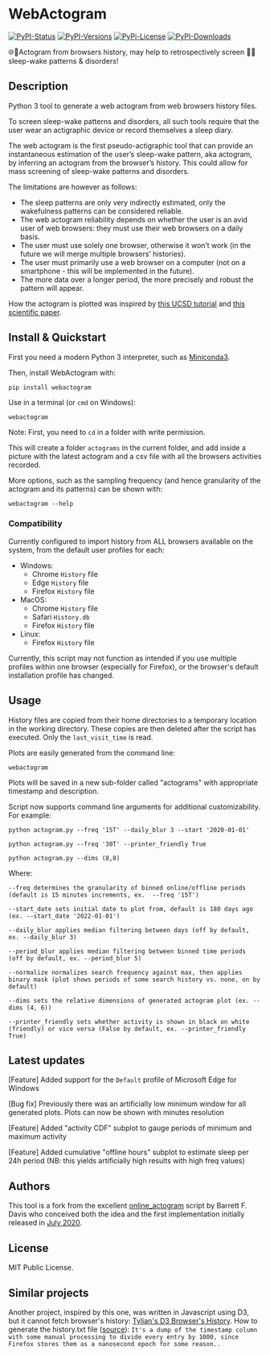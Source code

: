 # WebActogram
[![PyPI-Status][1]][2] [![PyPI-Versions][3]][2] [![PyPi-License][4]][2] [![PyPI-Downloads][5]][2]

🌐🏃Actogram from browsers history, may help to retrospectively screen 🌙🛌sleep-wake patterns & disorders!

## Description
Python 3 tool to generate a web actogram from web browsers history files.

To screen sleep-wake patterns and disorders, all such tools require that the user wear an actigraphic device or record themselves a sleep diary.

The web actogram is the first pseudo-actigraphic tool that can provide an instantaneous estimation of the user’s sleep-wake pattern, aka actogram, by inferring an actogram from the browser’s history. This could allow for mass screening of sleep-wake patterns and disorders.

The limitations are however as follows:

* The sleep patterns are only very indirectly estimated, only the wakefulness patterns can be considered reliable.
* The web actogram reliability depends on whether the user is an avid user of web browsers: they must use their web browsers on a daily basis.
* The user must use solely one browser, otherwise it won’t work (in the future we will merge multiple browsers’ histories).
* The user must primarily use a web browser on a computer (not on a smartphone - this will be implemented in the future).
* The more data over a longer period, the more precisely and robust the pattern will appear.

How the actogram is plotted was inspired by [this UCSD tutorial](https://ccb.ucsd.edu/the-bioclock-studio/education-resources/basics/part2.html) and [this scientific paper](https://doi.org/10.1186/1741-7007-8-93).

## Install & Quickstart

First you need a modern Python 3 interpreter, such as [Miniconda3](https://docs.conda.io/en/latest/miniconda.html#latest-miniconda-installer-links).

Then, install WebActogram with:

```pip install webactogram```

Use in a terminal (or `cmd` on Windows):

```webactogram```

Note: First, you need to `cd` in a folder with write permission.

This will create a folder `actograms` in the current folder, and add inside a picture with the latest actogram and a csv file with all the browsers activities recorded.

More options, such as the sampling frequency (and hence granularity of the actogram and its patterns) can be shown with:

```webactogram --help```

### Compatibility
Currently configured to import history from ALL browsers available on the system, from the default user profiles for each:
- Windows:
  - Chrome ``History`` file
  - Edge ``History`` file
  - Firefox ``History`` file
- MacOS:
  - Chrome ``History`` file
  - Safari ``History.db``
  - Firefox ``History`` file
- Linux:
  - Firefox ``History`` file

Currently, this script may not function as intended if you use multiple profiles within one browser (especially for Firefox), or the browser's default installation profile has changed.

## Usage
History files are copied from their home directories to a temporary location in the working directory. These copies are then deleted after the script has executed. Only the ``last_visit_time`` is read.

Plots are easily generated from the command line:

```webactogram```

Plots will be saved in a new sub-folder called "actograms" with appropriate timestamp and description. 


Script now supports command line arguments for additional customizability.
For example: 

```python actogram.py --freq '15T' --daily_blur 3 --start '2020-01-01' ```

```python actogram.py --freq '30T' --printer_friendly True```

```python actogram.py --dims (8,8)```

Where: 

```
--freq determines the granularity of binned online/offline periods (default is 15 minutes increments, ex.  --freq '15T')

--start_date sets initial date to plot from, default is 180 days ago (ex. --start_date '2022-01-01')

--daily_blur applies median filtering between days (off by default, ex. --daily_blur 3)  

--period_blur applies median filtering between binned time periods (off by default, ex. --period_blur 5)

--normalize normalizes search frequency against max, then applies binary mask (plot shows periods of some search history vs. none, on by default)

--dims sets the relative dimensions of generated actogram plot (ex. --dims (4, 6))

--printer_friendly sets whether activity is shown in black on white (friendly) or vice versa (False by default, ex. --printer_friendly True)
```

## Latest updates

[Feature] Added support for the ``Default`` profile of Microsoft Edge for Windows

[Bug fix] Previously there was an artificially low minimum window for all generated plots. Plots can now be shown with minutes resolution 

[Feature] Added "activity CDF" subplot to gauge periods of minimum and maximum activity 

[Feature] Added cumulative "offline hours" subplot to estimate sleep per 24h period (NB: this yields artificially high results with high freq values)

## Authors

This tool is a fork from the excellent [online_actogram](https://github.com/barrettfdavis/online_actogram) script by Barrett F. Davis who conceived both the idea and the first implementation initially released in [July 2020](https://web.archive.org/web/20221127100155/https://www.reddit.com/r/N24/comments/hxve2w/dont_delete_your_browser_history/).

## License

MIT Public License.

## Similar projects

Another project, inspired by this one, was written in Javascript using D3, but it cannot fetch browser's history: [Tylian's D3 Browser's History](https://web.archive.org/web/20221207124930/https://tylian.net/d3/history.html).
How to generate the history.txt file ([source](https://www.reddit.com/r/N24/comments/hxve2w/comment/g30ve2y/?utm_source=share&utm_medium=web2x&context=3)): ```It's a dump of the timestamp column with some manual processing to divide every entry by 1000, since Firefox stores them as a nanosecond epoch for some reason..```

[1]: https://img.shields.io/pypi/v/webactogram.svg
[2]: https://pypi.org/project/webactogram
[3]: https://img.shields.io/pypi/pyversions/webactogram.svg?logo=python&logoColor=white
[4]: https://img.shields.io/pypi/l/webactogram.svg
[5]: https://img.shields.io/pypi/dm/webactogram.svg?label=pypi%20downloads&logo=python&logoColor=white

